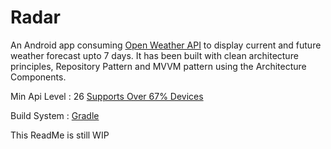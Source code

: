 # Radar

An Android app consuming [Open Weather API](https://openweathermap.org/api) to display current and future weather forecast upto 7 days.
It has been built with clean architecture principles, Repository Pattern and MVVM pattern using the Architecture Components.

Min Api Level : 26 [Supports Over 67% Devices ](https://developer.android.com/about/dashboards)

Build System : [Gradle](https://gradle.org/)

This ReadMe is still WIP
